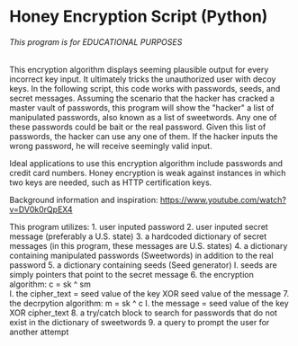 # Honey Encryption Script (Python)
###### This program is for EDUCATIONAL PURPOSES
This encryption algorithm displays seeming plausible output for every incorrect key input. It ultimately tricks the unauthorized user with decoy keys. In the following script, this code works with passwords, seeds, and secret messages. Assuming the scenario that the hacker has cracked a master vault of passwords, this program will show the "hacker" a list of manipulated passwords, also known as a list of sweetwords. Any one of these passwords could be bait or the real password. Given this list of passwords, the hacker can use any one of them. If the hacker inputs the wrong password, he will receive seemingly valid input. 

Ideal applications to use this encryption algorithm include passwords and credit card numbers. Honey encryption is weak against instances in which two keys are needed, such as HTTP certification keys.

Background information and inspiration: https://www.youtube.com/watch?v=DV0k0rQpEX4

This program utilizes:
	1. user inputed password
	2. user inputed secret message (preferably a U.S. state)
	3. a hardcoded dictionary of secret messages (in this program, these messages are U.S. states)
	4. a dictionary containing manipulated passwords (Sweetwords) in addition to the real password
	5. a dictionary containing seeds (Seed generator)
		I. seeds are simply pointers that point to the secret message
	6. the encryption algorithm: c = sk ^ sm    
		I. the cipher_text = seed value of the key XOR seed value of the message
	7. the decrpytion algorithm: m = sk ^ c
		I. the message = seed value of the key XOR cipher_text
	8. a try/catch block to search for passwords that do not exist in the dictionary of sweetwords
	9. a query to prompt the user for another attempt
